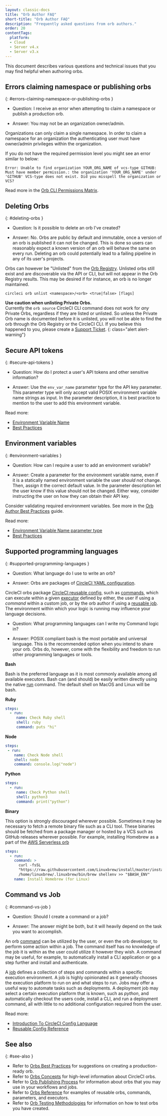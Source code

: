 ```yaml
---
layout: classic-docs
title: "Orb Author FAQ"
short-title: "Orb Author FAQ"
description: "Frequently asked questions from orb authors."
order: 20
contentTags: 
  platform:
  - Cloud
  - Server v4.x
  - Server v3.x
---
```


This document describes various questions and technical issues that you may find helpful when authoring orbs.

## Errors claiming namespace or publishing orbs
{: #errors-claiming-namespace-or-publishing-orbs }

* Question: I receive an error when attempting to claim a namespace or publish a production orb.

* Answer: You may not be an organization owner/admin.

Organizations can only claim a single namespace. In order to claim a namespace for an organization the authenticating user must have owner/admin privileges within the organization.

If you do not have the required permission level you might see an error similar to below:

```
Error: Unable to find organization YOUR_ORG_NAME of vcs-type GITHUB: Must have member permission.: the organization 'YOUR_ORG_NAME' under 'GITHUB' VCS-type does not exist. Did you misspell the organization or VCS?
```

Read more in the [Orb CLI Permissions Matrix]({{site.baseurl}}/orb-author-intro/#permissions-matrix).

## Deleting Orbs
{: #deleting-orbs }

* Question: Is it possible to delete an orb I've created?

* Answer: No. Orbs are public by default and immutable, once a version of an orb is published it can not be changed. This is done so users can reasonably expect a known version of an orb will behave the same on every run. Deleting an orb could potentially lead to a failing pipeline in any of its user's projects.

Orbs can however be "Unlisted" from the [Orb Registry](https://circleci.com/developer/orbs). Unlisted orbs still exist and are discoverable via the API or CLI, but will not appear in the Orb Registry results. This may be desired if for instance, an orb is no longer maintained.

```
circleci orb unlist <namespace>/<orb> <true|false> [flags]
```

**Use caution when unlisting Private Orbs.**
<br/>
Currently the `orb source` CircleCI CLI command does not work for _any_ Private Orbs, regardless if they are listed or unlisted. So unless the Private Orb name is documented before it is unlisted, you will not be able to find the orb through the Orb Registry or the CircleCI CLI. If you believe this happened to you, please create a [Support Ticket](https://support.circleci.com/hc/en-us).
{: class="alert alert-warning"}

## Secure API tokens
{: #secure-api-tokens }

* Question: How do I protect a user's API tokens and other sensitive information?

* Answer: Use the `env_var_name` parameter type for the API key parameter. This parameter type will only accept valid POSIX environment variable name strings as input. In the parameter description, it is best practice to mention to the user to add this environment variable.

Read more:
* [Environment Variable Name]({{site.baseurl}}/reusing-config/#environment-variable-name)
* [Best Practices]({{site.baseurl}}/orbs-best-practices/)

## Environment variables
{: #environment-variables }

* Question: How can I require a user to add an environment variable?

* Answer: Create a parameter for the environment variable name, even if it is a statically named environment variable the user _should not_ change. Then, assign it the correct default value. In the parameter description let the user know if this value should not be changed. Either way, consider instructing the user on how they can obtain their API key.

Consider validating required environment variables. See more in the [Orb Author Best Practices]({{site.baseurl}}/orbs-best-practices/#commands) guide.

Read more:
* [Environment Variable Name parameter type]({{site.baseurl}}/reusing-config/#environment-variable-name)
* [Best Practices]({{site.baseurl}}/orbs-best-practices/)

## Supported programming languages
{: #supported-programming-languages }

* Question: What language do I use to write an orb?

* Answer: Orbs are packages of [CircleCI YAML configuration]({{site.baseurl}}/configuration-reference/).

CircleCI orbs package [CircleCI reusable config]({{site.baseurl}}/reusing-config/), such as [commands]({{site.baseurl}}/reusing-config/#authoring-reusable-commands), which can execute within a given [executor]({{site.baseurl}}/executor-intro/) defined by either, the user if using a _command_ within a custom job, or by the orb author if using a [reusable job]({{site.baseurl}}/orb-concepts/#jobs). The environment within which your logic is running may influence your language decisions.

* Question: What programming languages can I write my Command logic in?

* Answer: POSIX compliant bash is the most portable and universal language. This is the recommended option when you intend to share your orb. Orbs do, however, come with the flexibility and freedom to run other programming languages or tools.

**Bash**

Bash is the preferred language as it is most commonly available among all available executors. Bash can (and should) be easily written directly using the native [run]({{site.baseurl}}/configuration-reference/#run) command. The default shell on MacOS and Linux will be bash.

**Ruby**

```yaml
steps:
  - run:
     name: Check Ruby shell
     shell: ruby
     command: puts "hi"
 ```
 
 **Node**

```yaml
steps:
 - run:
    name: Check Node shell
    shell: node
    command: console.log("node")
 ```

**Python**

```yaml
steps:
  - run:
     name: Check Python shell
     shell: python3
     command: print("python")
```

**Binary**

This option is strongly discouraged wherever possible. Sometimes it may be necessary to fetch a remote binary file such as a CLI tool. These binaries should be fetched from a package manager or hosted by a VCS such as GitHub releases wherever possible. For example, installing Homebrew as a part of the [AWS Serverless orb](https://circleci.com/developer/orbs/orb/circleci/aws-serverless#commands-install)

```yaml
steps:
  - run:
    command: >
      curl -fsSL
      "https://raw.githubusercontent.com/Linuxbrew/install/master/install.sh" | bash
      /home/linuxbrew/.linuxbrew/bin/brew shellenv >> "$BASH_ENV"
    name: Install Homebrew (for Linux)
```

## Command vs Job
{: #command-vs-job }

* Question: Should I create a command or a job?

* Answer: The answer might be both, but it will heavily depend on the task you want to accomplish.

An orb [command]({{site.baseurl}}/orb-concepts/#commands) can be utilized by the user, or even the orb developer, to perform some action within a job. The command itself has no knowledge of the job it is within as the user could utilize it however they wish. A command may be useful, for example, to automatically install a CLI application or go a step further and install and authenticate.

A [job]({{site.baseurl}}/orb-concepts/#jobs) defines a collection of steps and commands within a specific execution environment. A job is highly opinionated as it generally chooses the execution platform to run on and what steps to run. Jobs may offer a useful way to automate tasks such as deployments. A deployment job may select a certain execution platform that is known, such as _python_, and automatically checkout the users code, install a CLI, and run a deployment command, all with little to no additional configuration required from the user.

Read more:
* [Introduction To CircleCI Config Language]({{site.baseurl}}/config-intro/)
* [Reusable Config Reference]({{site.baseurl}}/reusing-config/)

## See also
{: #see-also }
- Refer to [Orbs Best Practices]({{site.baseurl}}/orbs-best-practices) for suggestions on creating a production-ready orb.
- Refer to [Orbs Concepts]({{site.baseurl}}/orb-concepts/) for high-level information about CircleCI orbs.
- Refer to [Orb Publishing Process]({{site.baseurl}}/creating-orbs/) for information about orbs that you may use in your workflows and jobs.
- Refer to [Orbs Reference]({{site.baseurl}}/reusing-config/) for examples of reusable orbs, commands, parameters, and executors.
- Refer to [Orb Testing Methodologies]({{site.baseurl}}/testing-orbs/) for information on how to test orbs you have created.
